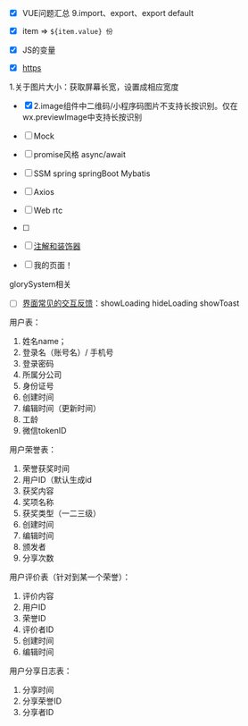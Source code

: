 - [x] VUE问题汇总 9.import、export、export default

- [x] item => `${item.value} 份`

- [x] JS的变量



- [x] [https](https://developers.weixin.qq.com/miniprogram/dev/framework/ability/network.html)



1.关于图片大小：获取屏幕长宽，设置成相应宽度

- [x] 2.image组件中二维码/小程序码图片不支持长按识别。仅在wx.previewImage中支持长按识别





- [ ] Mock 
- [ ] promise风格 async/await
- [ ] SSM spring springBoot Mybatis
- [ ] Axios
- [ ] Web rtc

- [ ] 





- [ ] [注解和装饰器](https://blog.csdn.net/a__int__/article/details/108279340)

- [ ] 我的页面！



glorySystem相关

- [ ] [界面常见的交互反馈](https://developers.weixin.qq.com/ebook?action=get_post_info&docid=000224fc9d0f98cb0086f4eff5180a)：showLoading hideLoading showToast 



用户表：

1. 姓名name；
2. 登录名（账号名）/ 手机号
3. 登录密码
4. 所属分公司
5. 身份证号
6. 创建时间
7. 编辑时间（更新时间）
8. 工龄
9. 微信tokenID



用户荣誉表：

1. 荣誉获奖时间
2. 用户ID（默认生成id
3. 获奖内容
4. 奖项名称
5. 获奖类型（一二三级）
6. 创建时间
7. 编辑时间
8. 颁发者
9. 分享次数



用户评价表（针对到某一个荣誉）：

1. 评价内容
2. 用户ID
3. 荣誉ID
4. 评价者ID
5. 创建时间
6. 编辑时间



用户分享日志表：

1. 分享时间
2. 分享荣誉ID
3. 分享者ID